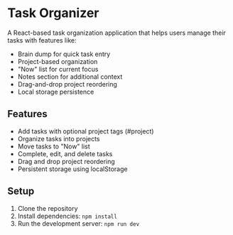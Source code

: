 # Task Organizer

A React-based task organization application that helps users manage their tasks with features like:
- Brain dump for quick task entry
- Project-based organization
- "Now" list for current focus
- Notes section for additional context
- Drag-and-drop project reordering
- Local storage persistence

## Features
- Add tasks with optional project tags (#project)
- Organize tasks into projects
- Move tasks to "Now" list
- Complete, edit, and delete tasks
- Drag and drop project reordering
- Persistent storage using localStorage

## Setup
1. Clone the repository
2. Install dependencies: `npm install`
3. Run the development server: `npm run dev`